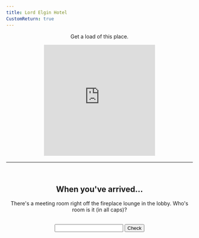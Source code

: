 ```yaml
---
title: Lord Elgin Hotel
CustomReturn: true
---
```


<div style="text-align:center">
  <p align="center">
    Get a load of this place. 
  </p>
</div>

<div style="text-align:center">
<iframe src="https://www.google.com/maps/embed?pb=!1m18!1m12!1m3!1d1400.2014100661684!2d-75.69486736082969!3d45.42138061564148!2m3!1f0!2f0!3f0!3m2!1i1024!2i768!4f13.1!3m3!1m2!1s0x4cce05aa7df41401%3A0x68e9ea08d2d22227!2sLord+Elgin+Hotel!5e0!3m2!1sen!2sca!4v1535961142934" width="300" height="300" frameborder="0" style="border:0" allowfullscreen></iframe>
</div>
  
<hr>
  
<br>
<div style="text-align:center">
  <p align="center">
    <h2>When you've arrived...</h2>
    There's a meeting room right off the fireplace lounge in the lobby. Who's room is it (in all caps)?
  </p>
</div>
<br>

<div style="text-align:center">
  <form id="FirstQ" onSubmit="dogs(); return false;">
    <input type="text" id="answer" name="user_name" />
    <input type="button" value="Check" onclick="dogs(); return false;" />
  </form>
</div>

<div style="text-align:center">
  <p id="demo"></p>
</div>

<div id="FirstAnswer" style="display: none; text-align:center">
  <hr>
  <br>
  <h2>A closer look</h2>
  <img id="imgFirstAnswer" src="none.jpg" height="534" width="300">
  <p id="fa_txt"></p>
  <br>
</div>  

<div id="SecondAnswer" style="display: none; text-align:center">
  <hr>
  <br>
  <h2>The last step</h2>
  Find your gentleman friend and say to him the magical phrase:
  <br>
  <b>
  <p id="DecodedMessage" style="color:rgb(43, 215, 215);font-size:22px"></p>
  </b>
  <br>
</div>  

<script src = "/7571101397556063/htools.js"></script>

<script>
  var img_fa  = "IMAG0212.jpg"
  var h_fa    = 249851350515432000
  var h_sa    = 8246957399872469000
  
  function dogs() {
      var text = document.getElementById("FirstQ").elements[0].value;
      var HashResult = lazyHash(text);
      //text = text + "<br>" + HashResult;

      setCookie("loc1_FirstAnswerCookie", text, 365)
      //document.getElementById("demo").innerHTML = text;

    if (HashResult == h_fa) 
    {
      document.getElementById("demo").innerHTML = "Success!";
      document.getElementById("imgFirstAnswer").src = f(img_fa);
      document.getElementById("fa_txt").innerHTML = A_Decode("HNqatbfvtb''gbp4qzp4fvazwwp4azynp4sxqzrrsxqaazujtbgbp4ujtbqzfvp4hnqatbp4wxqzhnqafvazazyhgb..p4WS''qqtbp4qatbqzfvrvp4fvjmyhazfvgbp4azynp4qzp4gbyhqztgtgp4wxtgqzecrfp4wxazeep4tgtbynhnp4gbazyhtbwwqatbfvtbp4wxrrp4hnqatbp4sxqaazujtbp4azujp4hnqatbp4ynqzfvp4fvwsumqahn..p4WWazujrvtbfvp4wsynp4hnqatbfvtb''gbp4qzujrrp4hnfvjmhnqap4hnazp4hnqaqzhn..");
      document.getElementById("FirstAnswer").style.display = "block";
    }
    else if (HashResult == 210726503048)
    {
      alert("Reset!");
      setCookie("loc1_SecondAnswerCookie", "", 365);
    }
    else 
    {
      document.getElementById("demo").innerHTML = "Try again :( <br> (Your last try was: \"" + text + "\")";
      document.getElementById("FirstAnswer").style.display = "none";
      document.getElementById("SecondAnswer").style.display = "none";
    }
  }

  function f(ta) {
   //Cheater!!
   //alert("/" + parseInt((lazyHash("1510129177")-lazyHash("crumblies") + 31)/1000000000) + "/" + ta);
   return "/" + parseInt((lazyHash("1510129177")-lazyHash("crumblies") + 31)/1000000000) + "/" + ta;
  } 

  function lazyHash(InString) {
      var hash = 5381;
      for(var i = 0; i < InString.length; i++)
      {
         hash = hash*33 + InString.charCodeAt(i);
      }
      return hash;
  }

  function setCookie(cname, cvalue, exdays) {
      var d = new Date();
      d.setTime(d.getTime() + (exdays * 24 * 60 * 60 * 1000));
      var expires = "expires="+d.toUTCString();
      document.cookie = cname + "=" + cvalue + ";" + expires + ";path=/";
  }

  function getCookie(cname) {
      var name = cname + "=";
      var ca = document.cookie.split(';');
      for(var i = 0; i < ca.length; i++) {
          var c = ca[i];
          while (c.charAt(0) == ' ') {
              c = c.substring(1);
          }
          if (c.indexOf(name) == 0) {
              return c.substring(name.length, c.length);
          }
      }
      return "";
  }

  function getParameterByName(name) {
      name = name.replace(/[\[]/, "\\[").replace(/[\]]/, "\\]");
      var regex = new RegExp("[\\?&]" + name + "=([^&#]*)"),
          results = regex.exec(location.search);
      return results === null ? "" : decodeURIComponent(results[1].replace(/\+/g, " "));
  }

  /////////////
  /////////////

  var PreviousFirstAnswer = getCookie("loc1_FirstAnswerCookie");
  if (lazyHash(PreviousFirstAnswer) == h_fa)
  {
    document.getElementById("FirstQ").elements[0].value = PreviousFirstAnswer;
    document.getElementById("demo").innerHTML = "Success!";
    document.getElementById("imgFirstAnswer").src = f(img_fa);
    document.getElementById("fa_txt").innerHTML = A_Decode("HNqatbfvtb''gbp4qzp4fvazwwp4azynp4sxqzrrsxqaazujtbgbp4ujtbqzfvp4hnqatbp4wxqzhnqafvazazyhgb..p4WS''qqtbp4qatbqzfvrvp4fvjmyhazfvgbp4azynp4qzp4gbyhqztgtgp4wxtgqzecrfp4wxazeep4tgtbynhnp4gbazyhtbwwqatbfvtbp4wxrrp4hnqatbp4sxqaazujtbp4azujp4hnqatbp4ynqzfvp4fvwsumqahn..p4WWazujrvtbfvp4wsynp4hnqatbfvtb''gbp4qzujrrp4hnfvjmhnqap4hnazp4hnqaqzhn..");
    document.getElementById("FirstAnswer").style.display = "block";
  }

  var SecondAnswer = getParameterByName("sa")
  var PreviousSecondAnswer = getCookie("loc1_SecondAnswerCookie");
  if (lazyHash(SecondAnswer) == h_sa)
    {setCookie("loc1_SecondAnswerCookie", SecondAnswer, 365); LoadAll();} 
  else if (lazyHash(PreviousSecondAnswer) == h_sa)
    {LoadAll();}

  function LoadAll(){
    document.getElementById("demo").innerHTML = "Success!";
    document.getElementById("imgFirstAnswer").src = f(img_fa);
    document.getElementById("fa_txt").innerHTML = A_Decode("HNqatbfvtb''gbp4qzp4fvazwwp4azynp4sxqzrrsxqaazujtbgbp4ujtbqzfvp4hnqatbp4wxqzhnqafvazazyhgb..p4WS''qqtbp4qatbqzfvrvp4fvjmyhazfvgbp4azynp4qzp4gbyhqztgtgp4wxtgqzecrfp4wxazeep4tgtbynhnp4gbazyhtbwwqatbfvtbp4wxrrp4hnqatbp4sxqaazujtbp4azujp4hnqatbp4ynqzfvp4fvwsumqahn..p4WWazujrvtbfvp4wsynp4hnqatbfvtb''gbp4qzujrrp4hnfvjmhnqap4hnazp4hnqaqzhn..");
    document.getElementById("FirstAnswer").style.display = "block";

    document.getElementById("SecondAnswer").style.display = "block";
    document.getElementById("DecodedMessage").innerHTML = A_Decode("🍑🍑");
  }

</script>
